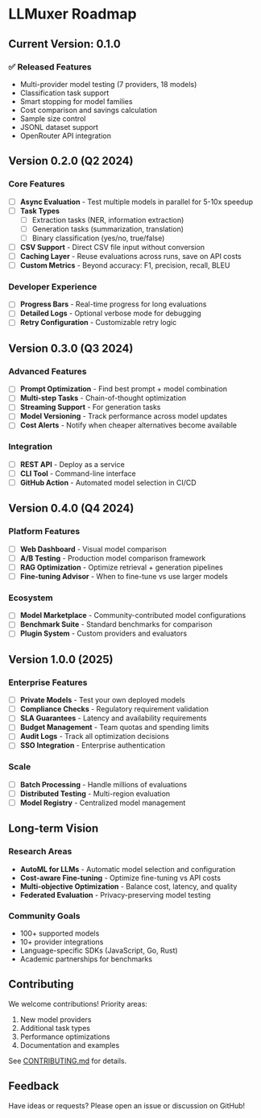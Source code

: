 # LLMuxer Roadmap

## Current Version: 0.1.0

### ✅ Released Features
- Multi-provider model testing (7 providers, 18 models)
- Classification task support
- Smart stopping for model families
- Cost comparison and savings calculation
- Sample size control
- JSONL dataset support
- OpenRouter API integration

## Version 0.2.0 (Q2 2024)

### Core Features
- [ ] **Async Evaluation** - Test multiple models in parallel for 5-10x speedup
- [ ] **Task Types**
  - [ ] Extraction tasks (NER, information extraction)
  - [ ] Generation tasks (summarization, translation)
  - [ ] Binary classification (yes/no, true/false)
- [ ] **CSV Support** - Direct CSV file input without conversion
- [ ] **Caching Layer** - Reuse evaluations across runs, save on API costs
- [ ] **Custom Metrics** - Beyond accuracy: F1, precision, recall, BLEU

### Developer Experience
- [ ] **Progress Bars** - Real-time progress for long evaluations
- [ ] **Detailed Logs** - Optional verbose mode for debugging
- [ ] **Retry Configuration** - Customizable retry logic

## Version 0.3.0 (Q3 2024)

### Advanced Features
- [ ] **Prompt Optimization** - Find best prompt + model combination
- [ ] **Multi-step Tasks** - Chain-of-thought optimization
- [ ] **Streaming Support** - For generation tasks
- [ ] **Model Versioning** - Track performance across model updates
- [ ] **Cost Alerts** - Notify when cheaper alternatives become available

### Integration
- [ ] **REST API** - Deploy as a service
- [ ] **CLI Tool** - Command-line interface
- [ ] **GitHub Action** - Automated model selection in CI/CD

## Version 0.4.0 (Q4 2024)

### Platform Features
- [ ] **Web Dashboard** - Visual model comparison
- [ ] **A/B Testing** - Production model comparison framework
- [ ] **RAG Optimization** - Optimize retrieval + generation pipelines
- [ ] **Fine-tuning Advisor** - When to fine-tune vs use larger models

### Ecosystem
- [ ] **Model Marketplace** - Community-contributed model configurations
- [ ] **Benchmark Suite** - Standard benchmarks for comparison
- [ ] **Plugin System** - Custom providers and evaluators

## Version 1.0.0 (2025)

### Enterprise Features
- [ ] **Private Models** - Test your own deployed models
- [ ] **Compliance Checks** - Regulatory requirement validation
- [ ] **SLA Guarantees** - Latency and availability requirements
- [ ] **Budget Management** - Team quotas and spending limits
- [ ] **Audit Logs** - Track all optimization decisions
- [ ] **SSO Integration** - Enterprise authentication

### Scale
- [ ] **Batch Processing** - Handle millions of evaluations
- [ ] **Distributed Testing** - Multi-region evaluation
- [ ] **Model Registry** - Centralized model management

## Long-term Vision

### Research Areas
- **AutoML for LLMs** - Automatic model selection and configuration
- **Cost-aware Fine-tuning** - Optimize fine-tuning vs API costs
- **Multi-objective Optimization** - Balance cost, latency, and quality
- **Federated Evaluation** - Privacy-preserving model testing

### Community Goals
- 100+ supported models
- 10+ provider integrations
- Language-specific SDKs (JavaScript, Go, Rust)
- Academic partnerships for benchmarks

## Contributing

We welcome contributions! Priority areas:
1. New model providers
2. Additional task types
3. Performance optimizations
4. Documentation and examples

See [CONTRIBUTING.md](CONTRIBUTING.md) for details.

## Feedback

Have ideas or requests? Please open an issue or discussion on GitHub!